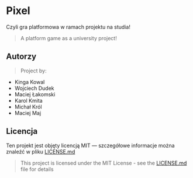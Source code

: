 # Pixel
Czyli gra platformowa w ramach projektu na studia!

> A platform game as a university project!

<!-- Narazie zrobiłem tyle z opisu. Autorzy powinni być na dole więc dopiszcie reszte tutaj pomiędzy tymi paragrafami tj. to co ustaliliśmy, że każdy ma zrobić (chyba, że nie ustalilśmy to zróbcie tak żeby było dobrze) -->



## Autorzy

> Project by:
+ Kinga Kowal
+ Wojciech Dudek
+ Maciej Łakomski
+ Karol Kmita
+ Michał Król
+ Maciej Maj

## Licencja
Ten projekt jest objęty licencją MIT — szczegółowe informacje można znaleźć w pliku [LICENSE.md](LICENSE)
> This project is licensed under the MIT License - see the [LICENSE.md](LICENSE) file for details

